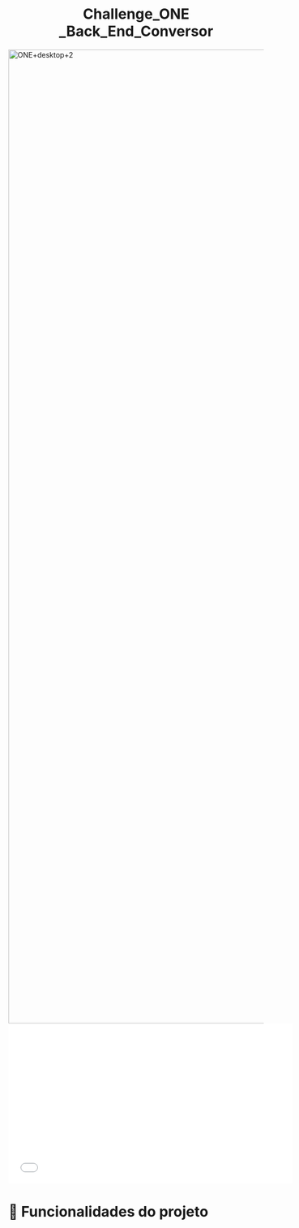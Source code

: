 <h1 align="center"> Challenge_ONE _Back_End_Conversor </h1>

<img width="1920" alt="ONE+desktop+2" src="https://user-images.githubusercontent.com/113807573/223526983-8d724df4-462e-4728-ae26-c160a5a532fe.png">

<iframe width="560" height="315" src="(https://youtu.be/SIGsjYvDDCw)" frameborder="0" allowfullscreen></iframe>

# :hammer: Funcionalidades do projeto
